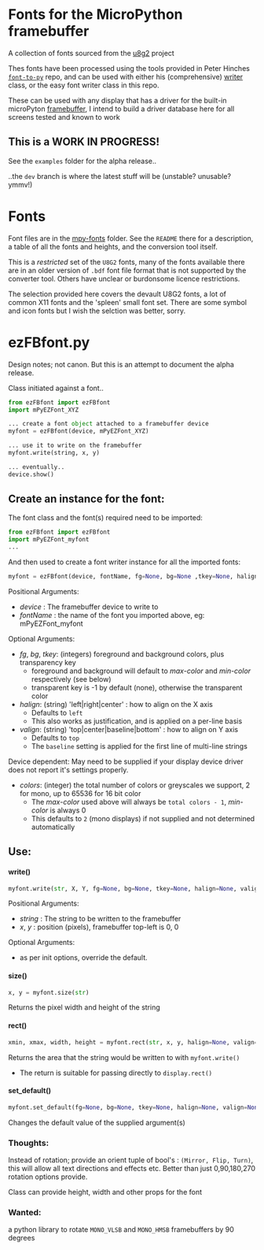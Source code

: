 # Fonts for the MicroPython framebuffer

A collection of fonts sourced from the [u8g2](https://github.com/olikraus/u8g2) project

Thes fonts have been processed using the tools provided in Peter Hinches [`font-to-py`](https://github.com/peterhinch/micropython-font-to-py) repo, and can be used with either his (comprehensive) [writer](https://github.com/peterhinch/micropython-font-to-py/tree/master/writer) class, or the easy font writer class in this repo.

These can be used with any display that has a driver for the built-in microPyton [framebuffer](https://docs.micropython.org/en/latest/library/framebuf.html), I intend to build a driver database here for all screens tested and known to work

## This is a WORK IN PROGRESS!

See the `examples` folder for the alpha release..

..the `dev` branch is where the latest stuff will be (unstable? unusable? ymmv!)

# Fonts

Font files are in the [mpy-fonts](mpy_fonts) folder. See the `README` there for a description, a table of all the fonts and heights, and the conversion tool itself.

This is a *restricted* set of the `U8G2` fonts, many of the fonts available there are in an older version of `.bdf` font file format that is not supported by the converter tool. Others have unclear or burdonsome licence restrictions.

The selection provided here covers the devault U8G2 fonts, a lot of common X11 fonts and the 'spleen' small font set. There are some symbol and icon fonts but I wish the selction was better, sorry.

# ezFBfont.py

Design notes; not canon. But this is an attempt to document the alpha release.

Class initiated against a font..

```python
from ezFBfont import ezFBfont
import mPyEZFont_XYZ

... create a font object attached to a framebuffer device
myfont = ezFBfont(device, mPyEZFont_XYZ)

... use it to write on the framebuffer
myfont.write(string, x, y)

... eventually..
device.show()
```

## Create an instance for the font:

The font class and the font(s) required need to be imported:

```python
from ezFBfont import ezFBfont
import mPyEZFont_myfont
...
```

And then used to create a font writer instance for all the imported fonts:

```python
myfont = ezFBfont(device, fontName, fg=None, bg=None ,tkey=None, halign=None, valign=None, colors=None)
```
Positional Arguments:
* *device* : The framebuffer device to write to
* *fontName* : the name of the font you imported above, eg: mPyEZFont_myfont

Optional Arguments:
* *fg*, *bg*, *tkey*: (integers) foreground and background colors, plus transparency key
  * foreground and background will default to *max-color* and *min-color* respectively (see below)
  * transparent key is -1 by default (none), otherwise the transparent color
* *halign*: (string) 'left|right|center' : how to align on the X axis
  * Defaults to `left`
  * This also works as justification, and is applied on a per-line basis
* *valign*: (string) 'top|center|baseline|bottom' : how to align on Y axis
  * Defaults to `top`
  * The `baseline` setting is applied for the first line of multi-line strings

Device dependent: May need to be supplied if your display device driver does not report it's settings properly.
* *colors*: (integer) the total number of colors or greyscales we support, 2 for mono, up to 65536 for 16 bit color
  * The *max-color* used above will always be `total colors - 1`, *min-color* is always 0
  * This defaults to `2` (mono displays) if not supplied and not determined automatically

## Use:
#### write()
```python
myfont.write(str, X, Y, fg=None, bg=None, tkey=None, halign=None, valign=None)
```
Positional Arguments:
* *string* : The string to be written to the framebuffer
* *x*, *y* : position (pixels), framebuffer top-left is 0, 0

Optional Arguments:
* as per init options, override the default.

#### size()
```python
x, y = myfont.size(str)
```
Returns the pixel width and height of the string

#### rect()
```python
xmin, xmax, width, height = myfont.rect(str, x, y, halign=None, valign=None)
```
Returns the area that the string would be written to with `myfont.write()`
* The return is suitable for passing directly to `display.rect()`

#### set_default()
```python
myfont.set_default(fg=None, bg=None, tkey=None, halign=None, valign=None)
```
Changes the default value of the supplied argument(s)

### Thoughts:

Instead of rotation; provide an orient tuple of bool's : `(Mirror, Flip, Turn)`, this will allow all text directions and effects etc. Better than just 0,90,180,270 rotation options provide.

Class can provide height, width and other props for the font

### Wanted:
a python library to rotate `MONO_VLSB` and `MONO_HMSB` framebuffers by 90 degrees
